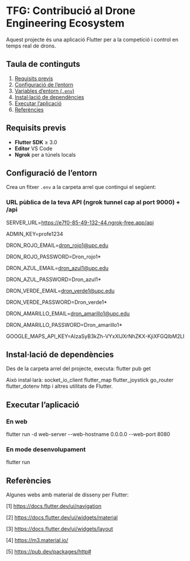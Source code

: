# TFG: Contribució al Drone Engineering Ecosystem

Aquest projecte és una aplicació Flutter per a la competició i control en temps real de drons. 


## Taula de continguts

1. [Requisits previs](#requisits-previs)   
2. [Configuració de l’entorn](#configuració-de-lentorn)  
3. [Variables d’entorn (`.env`)](#variables-dentorn-env)  
4. [Instal·lació de dependències](#instal·lació-de-dependències)  
5. [Executar l’aplicació](#executar-laplicació)  
6. [Referències](#referències)  


## Requisits previs

- **Flutter SDK** ≥ 3.0  
- **Editor** VS Code  
- **Ngrok** per a túnels locals


## Configuració de l’entorn

Crea un fitxer `.env` a la carpeta arrel que contingui el següent:  

### URL pùblica de la teva API (ngrok tunnel cap al port 9000) + /api
SERVER_URL=https://e7f0-85-49-132-44.ngrok-free.app/api

ADMIN_KEY=profe1234


DRON_ROJO_EMAIL=dron_rojo1@upc.edu

DRON_ROJO_PASSWORD=Dron_rojo1*


DRON_AZUL_EMAIL=dron_azul1@upc.edu

DRON_AZUL_PASSWORD=Dron_azul1*


DRON_VERDE_EMAIL=dron_verde1@upc.edu

DRON_VERDE_PASSWORD=Dron_verde1*


DRON_AMARILLO_EMAIL=dron_amarillo1@upc.edu

DRON_AMARILLO_PASSWORD=Dron_amarillo1*


GOOGLE_MAPS_API_KEY=AIzaSyB3kZh-VYxXIJXrNhZKX-KjiXFGQIbM2LI


## Instal·lació de dependències

Des de la carpeta arrel del projecte, executa: flutter pub get

Això instal·larà:
    socket_io_client
    flutter_map
    flutter_joystick
    go_router
    flutter_dotenv
    http
    i altres utilitats de Flutter.


## Executar l’aplicació

### En web
flutter run -d web-server --web-hostname 0.0.0.0 --web-port 8080

### En mode desenvolupament
flutter run


## Referències

Algunes webs amb material de disseny per Flutter:

[1] https://docs.flutter.dev/ui/navigation

[2] https://docs.flutter.dev/ui/widgets/material

[3] https://docs.flutter.dev/ui/widgets/layout

[4] https://m3.material.io/

[5] https://pub.dev/packages/http#